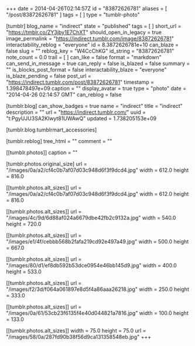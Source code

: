 +++
date = 2014-04-26T02:14:57Z
id = "83872626781"
aliases = [ "/post/83872626781" ]
tags = [ ]
type = "tumblr-photo"

[tumblr]
blog_name = "indirect"
state = "published"
tags = [ ]
short_url = "https://tmblr.co/ZY3jby1E7ChXT"
should_open_in_legacy = true
image_permalink = "https://indirect.tumblr.com/image/83872626781"
interactability_reblog = "everyone"
id = 8.3872626781e+10
can_blaze = false
slug = ""
reblog_key = "W4CcChKG"
id_string = "83872626781"
note_count = 0.0
trail = [ ]
can_like = false
format = "markdown"
can_send_in_message = true
can_reply = false
is_blazed = false
summary = ""
is_blocks_post_format = false
interactability_blaze = "everyone"
is_blaze_pending = false
post_url = "https://indirect.tumblr.com/post/83872626781"
timestamp = 1.398478497e+09
caption = ""
display_avatar = true
type = "photo"
date = "2014-04-26 02:14:57 GMT"
can_reblog = false

[tumblr.blog]
can_show_badges = true
name = "indirect"
title = "indirect"
description = ""
url = "https://indirect.tumblr.com/"
uuid = "t:PgyUJU3SA2Klwyt81UWAwQ"
updated = 1.738205153e+09

[tumblr.blog.tumblrmart_accessories]

[tumblr.reblog]
tree_html = ""
comment = ""

[[tumblr.photos]]
caption = ""

[tumblr.photos.original_size]
url = "/images/0a/a2/cf4c0b7af07d03c948d6f3f9dcd4.jpg"
width = 612.0
height = 816.0

[[tumblr.photos.alt_sizes]]
url = "/images/0a/a2/cf4c0b7af07d03c948d6f3f9dcd4.jpg"
width = 612.0
height = 816.0

[[tumblr.photos.alt_sizes]]
url = "/images/4c/9d/6d88af024a6679dbe42fb2c9132a.jpg"
width = 540.0
height = 720.0

[[tumblr.photos.alt_sizes]]
url = "/images/e1/4f/cebbb568b2fafa219cd92e497a49.jpg"
width = 500.0
height = 667.0

[[tumblr.photos.alt_sizes]]
url = "/images/80/d1/ef8db592b53dce0954e46bb145d9.jpg"
width = 400.0
height = 533.0

[[tumblr.photos.alt_sizes]]
url = "/images/f2/3d/f064a061897e8d5f4a86aaa26218.jpg"
width = 250.0
height = 333.0

[[tumblr.photos.alt_sizes]]
url = "/images/0a/61/53cb23f6135f4e40d044821a7816.jpg"
width = 100.0
height = 133.0

[[tumblr.photos.alt_sizes]]
width = 75.0
height = 75.0
url = "/images/58/0a/287fd90b38f56d9ca131358548eb.jpg"
+++
